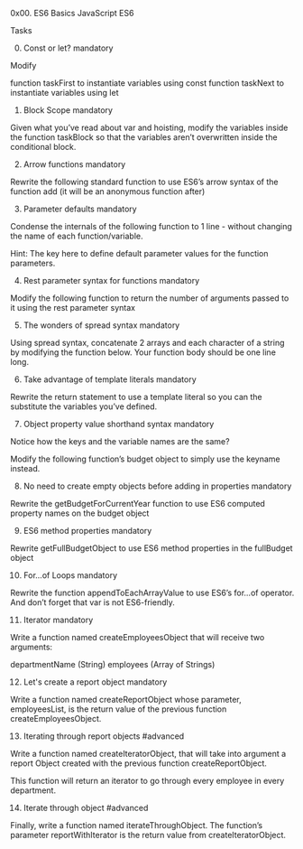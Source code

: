 0x00. ES6 Basics
JavaScript
ES6


Tasks

0. Const or let?
mandatory

Modify

function taskFirst to instantiate variables using const
function taskNext to instantiate variables using let


1. Block Scope
mandatory

Given what you’ve read about var and hoisting, modify the variables inside the function taskBlock so that the variables aren’t overwritten inside the conditional block.


2. Arrow functions
mandatory

Rewrite the following standard function to use ES6’s arrow syntax of the function add (it will be an anonymous function after)


3. Parameter defaults
mandatory

Condense the internals of the following function to 1 line - without changing the name of each function/variable.

Hint: The key here to define default parameter values for the function parameters.


4. Rest parameter syntax for functions
mandatory

Modify the following function to return the number of arguments passed to it using the rest parameter syntax


5. The wonders of spread syntax
mandatory

Using spread syntax, concatenate 2 arrays and each character of a string by modifying the function below. Your function body should be one line long.


6. Take advantage of template literals
mandatory

Rewrite the return statement to use a template literal so you can the substitute the variables you’ve defined.


7. Object property value shorthand syntax
mandatory

Notice how the keys and the variable names are the same?

Modify the following function’s budget object to simply use the keyname instead.


8. No need to create empty objects before adding in properties
mandatory

Rewrite the getBudgetForCurrentYear function to use ES6 computed property names on the budget object


9. ES6 method properties
mandatory

Rewrite getFullBudgetObject to use ES6 method properties in the fullBudget object


10. For...of Loops
mandatory

Rewrite the function appendToEachArrayValue to use ES6’s for...of operator. And don’t forget that var is not ES6-friendly.


11. Iterator
mandatory

Write a function named createEmployeesObject that will receive two arguments:

departmentName (String)
employees (Array of Strings)


12. Let's create a report object
mandatory

Write a function named createReportObject whose parameter, employeesList, is the return value of the previous function createEmployeesObject.


13. Iterating through report objects
#advanced

Write a function named createIteratorObject, that will take into argument a report Object created with the previous function createReportObject.

This function will return an iterator to go through every employee in every department.


14. Iterate through object
#advanced

Finally, write a function named iterateThroughObject. The function’s parameter reportWithIterator is the return value from createIteratorObject.


